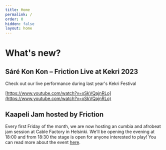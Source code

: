 ```yaml
---
title: Home
permalink: /
order: 0
hidden: false
layout: home
---
```

# What's new?

## Sáré Kon Kon – Friction Live at Kekri 2023

Check out our live performance during last year's Kekri Festival

[https://www.youtube.com/watch?v=xSkVQajnRLo](https://www.youtube.com/watch?v=xSkVQajnRLo)

## Kaapeli Jam hosted by Friction

Every first Friday of the month, we are now hosting an cumbia and afrobeat jam session at Cable Factory in Helsinki. We'll be opening the evening at 18:00 and from 18:30 the stage is open for anyone interested to play! You can read more about the event [here](https://cle-ment.github.io/friction-helsinki-website/jams/).
